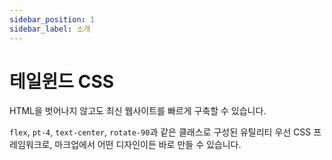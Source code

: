 ```yaml
---
sidebar_position: 1
sidebar_label: 소개
---
```


# 테일윈드 CSS

HTML을 벗어나지 않고도 최신 웹사이트를 빠르게 구축할 수 있습니다.

`flex`, `pt-4`, `text-center`, `rotate-90`과 같은 클래스로 구성된 유틸리티 우선 CSS 프레임워크로, 마크업에서 어떤 디자인이든 바로 만들 수 있습니다.